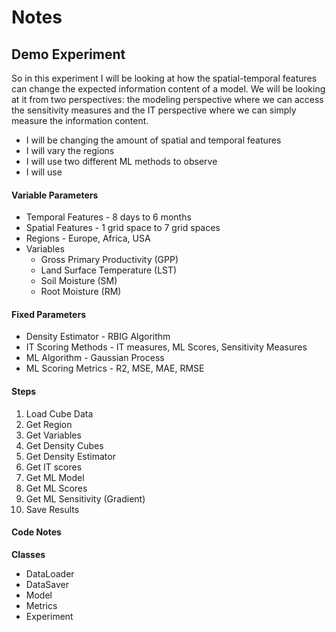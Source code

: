 # Notes

## Demo Experiment 

So in this experiment I will be looking at how the spatial-temporal features can change the expected information content of a model. We will be looking at it from two perspectives: the modeling perspective where we can access the sensitivity measures and the IT perspective where we can simply measure the information content.

* I will be changing the amount of spatial and temporal features 
* I will vary the regions 
* I will use two different ML methods to observe
* I will use 

#### Variable Parameters

* Temporal Features - 8 days to 6 months
* Spatial Features - 1 grid space to 7 grid spaces
* Regions - Europe, Africa, USA
* Variables
  * Gross Primary Productivity (GPP)
  * Land Surface Temperature (LST)
  * Soil Moisture (SM)
  * Root Moisture (RM)

#### Fixed Parameters

* Density Estimator - RBIG Algorithm
* IT Scoring Methods - IT measures, ML Scores, Sensitivity Measures
* ML Algorithm - Gaussian Process
* ML Scoring Metrics - R2, MSE, MAE, RMSE


#### Steps

1. Load Cube Data
2. Get Region
3. Get Variables
4. Get Density Cubes
5. Get Density Estimator
6. Get IT scores
7. Get ML Model
8. Get ML Scores
9. Get ML Sensitivity (Gradient)
10. Save Results

#### Code Notes

**Classes**

* DataLoader
* DataSaver
* Model
* Metrics
* Experiment
